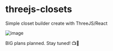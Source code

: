 # threejs-closets

Simple closet builder create with ThreeJS/React

![image](https://user-images.githubusercontent.com/4275501/178090446-1d30273d-47e8-4445-941a-835e88aec0f0.png)

BIG plans planned. Stay tuned! :tv::eyes:
